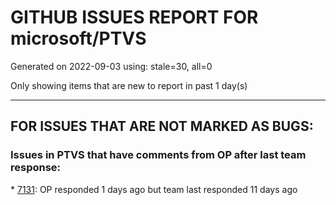 
# GITHUB ISSUES REPORT FOR microsoft/PTVS


Generated on 2022-09-03 using: stale=30, all=0


Only showing items that are new to report in past 1 day(s)


---

## FOR ISSUES THAT ARE NOT MARKED AS BUGS:


### Issues in PTVS that have comments from OP after last team response:


\* [7131](https://github.com/microsoft/PTVS/issues/7131 "Search and replace goes into all modules in site-packages"): OP responded 1 days ago but team last responded 11 days ago
